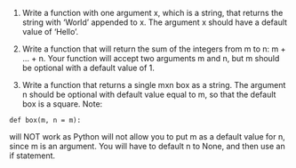 1. Write a  function with one argument x, which is a string, that returns the string with ‘World’ appended to x. The 
argument x should have a default value of ‘Hello’. 

2. Write a function that will return the sum of the integers from m to n: m + … + n. Your function will accept two 
arguments m and n, but m should be optional with a default value of 1.

3. Write a function that returns a single mxn box as a string. The argument n should be optional with default value equal 
to m, so that the default box is a square.
Note:
```
def box(m, n = m):
```
will NOT work as Python will not allow you to put m as a default value for n, since m is an argument. You will have to 
default n to None, and then use an if statement.
